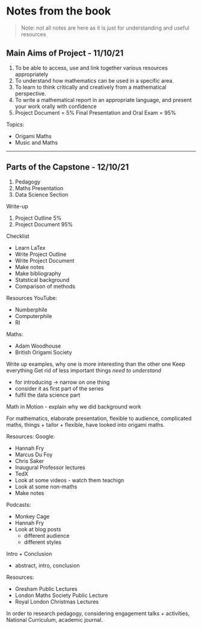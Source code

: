 # Notes from the book
> Note: not all notes are here as it is just for understanding and useful resources

## Main Aims of Project - 11/10/21
1. To be able to access, use and link together various resources appropriately
2. To understand how mathematics can be used in a specific area.
3. To learn to think critically and creatively from a mathematical perspective.
4. To write a mathematical report in an appropriate language, and present your work orally with confidence
5. Project Document = 5%
   Final Presentation and Oral Exam = 95%

Topics:
- Origami Maths
- Music and Maths
---

## Parts of the Capstone - 12/10/21

1. Pedagogy
2. Maths Presentation
3. Data Science Section

Write-up
1. Project Outline      5%
2. Project Document     95%

Checklist
- Learn LaTex
- Write Project Outline
- Write Project Document
- Make notes
- Make bibliography
- Statstical background
- Comparison of methods

Resources
YouTube:
- Numberphile
- Computerphile
- RI

Maths:
- Adam Woodhouse
- British Origami Society

Write up examples, why one is more interesting than the other one
Keep everything
Get rid of less important things
*need to understand*
- for introducing -> narrow on one thing
- consider it as first part of the series
- fulfil the data science part

Math in Motion - explain why we did background work

For mathematics, elaborate presentation, flexible to audience, complicated maths, things + tailor + flexible, have looked into origami maths.

Resources:
Google:
- Hannah Fry
- Marcus Du Foy
- Chris Saker
- Inaugural Professor lectures
- TedX 
- Look at some videos - watch them teachign
- Look at some non-maths
- Make notes

Podcasts:
- Monkey Cage
- Hannah Fry
- Look at blog posts 
    - different audience
    - different styles

Intro + Conclusion
- abstract, intro, conclusion

Resources:
- Gresham Public Lectures
- London Maths Society Public Lecture
- Royal London Christmas Lectures

In order to research pedagogy, considering engagement talks + activities, National Curriculum, academic journal. 

